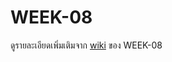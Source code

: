 # WEEK-08

<!--

Some Youtube video links.

* Advanced C#: 06 Delegates 

[![IMAGE ALT TEXT](http://img.youtube.com/vi/9K9Aq7die7Q/0.jpg)](http://www.youtube.com/watch?v=9K9Aq7die7Q "Advanced C#: 06 Delegates " target="_blank") 


* C# Delegates explained 

[![IMAGE ALT TEXT](http://img.youtube.com/vi/ifbYA8hyvjc/0.jpg)](http://www.youtube.com/watch?v=ifbYA8hyvjc "C# Delegates explained " target="_blank") 


* C# Hello World Delegates 

[![IMAGE ALT TEXT](http://img.youtube.com/vi/UL2XHN6uJCg/0.jpg)](http://www.youtube.com/watch?v=UL2XHN6uJCg "C# Hello World Delegates " target="_blank") 


* Advanced C#: Lesson 4 - Delegates Events and Lambda expressions

[![IMAGE ALT TEXT](http://img.youtube.com/vi/8e2GEFNctwQ/0.jpg)](http://www.youtube.com/watch?v=8e2GEFNctwQ "Advanced C#: Lesson 4 - Delegates Events and Lambda expressions" target="_blank") 


-->

ดูรายละเอียดเพิ่มเติมจาก [wiki](https://github.com/OOP-2559/WEEK-08/wiki)  ของ WEEK-08







